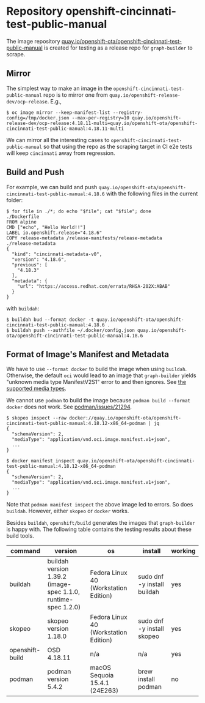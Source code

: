 # Repository openshift-cincinnati-test-public-manual

The image repository [quay.io/openshift-ota/openshift-cincinnati-test-public-manual](https://quay.io/repository/openshift-ota/openshift-cincinnati-test-public-manual?tab=tags) is created for testing as
a release repo for `graph-builder` to scrape. 

## Mirror

The simplest way to make an image in the `openshift-cincinnati-test-public-manual` repo is to mirror one from `quay.io/openshift-release-dev/ocp-release`. E.g.,

```console
$ oc image mirror --keep-manifest-list --registry-config=/tmp/docker.json --max-per-registry=10 quay.io/openshift-release-dev/ocp-release:4.18.11-multi=quay.io/openshift-ota/openshift-cincinnati-test-public-manual:4.18.11-multi
```

We can mirror all the interesting cases to `openshift-cincinnati-test-public-manual` so that using the repo as the scraping target in CI e2e tests will keep `cincinnati` away from regression.

## Build and Push

For example, we can build and push `quay.io/openshift-ota/openshift-cincinnati-test-public-manual:4.18.6` with the following files in the current folder:

```console
$ for file in ./*; do echo "$file"; cat "$file"; done
./Dockerfile
FROM alpine
CMD ["echo", "Hello World!!"]
LABEL io.openshift.release="4.18.6"
COPY release-metadata /release-manifests/release-metadata
./release-metadata
{
  "kind": "cincinnati-metadata-v0",
  "version": "4.18.6",
  "previous": [
    "4.18.3"
  ],
  "metadata": {
    "url": "https://access.redhat.com/errata/RHSA-202X:ABAB"
  }
}
```

with `buildah`:

```console
$ buildah bud --format docker -t quay.io/openshift-ota/openshift-cincinnati-test-public-manual:4.18.6 .
$ buildah push --authfile ~/.docker/config.json quay.io/openshift-ota/openshift-cincinnati-test-public-manual:4.18.6
```


## Format of Image's Manifest and Metadata

We have to use `--format docker` to build the image when using `buildah`. Otherwise, the default `oci` would lead to an image that `graph-builder` yields "unknown media type ManifestV2S1" error to and then ignores. See [the supported media types](https://github.com/camallo/dkregistry-rs/blob/3e242ee9e39646da6ff4a886e080085cc1810d37/src/v2/manifest/mod.rs#L74-L96).

We cannot use `podman` to build the image because `podman build --format docker` does not work. See [podman/issues/21294](https://github.com/containers/podman/issues/21294).

```console
$ skopeo inspect --raw docker://quay.io/openshift-ota/openshift-cincinnati-test-public-manual:4.18.12-x86_64-podman | jq
{
  "schemaVersion": 2,
  "mediaType": "application/vnd.oci.image.manifest.v1+json",
  ...
}

$ docker manifest inspect quay.io/openshift-ota/openshift-cincinnati-test-public-manual:4.18.12-x86_64-podman
{
  "schemaVersion": 2,
  "mediaType": "application/vnd.oci.image.manifest.v1+json",
  ...
}
```

Note that `podman manifest inspect` the above image led to errors. So does `buildah`. However, either `skopeo` or `docker` works.

Besides `buildah`, `openshift/build` generates the images that `graph-builder` is happy with. The following table contains the testing results about these build tools.

| command         | version                                                       | os                                    | install                     | working |
|-----------------|---------------------------------------------------------------|---------------------------------------|-----------------------------|---------|
| buildah         | buildah version 1.39.2 (image-spec 1.1.0, runtime-spec 1.2.0) | Fedora Linux 40 (Workstation Edition) | sudo dnf -y install buildah | yes     |
| skopeo          | skopeo version 1.18.0                                         | Fedora Linux 40 (Workstation Edition) | sudo dnf -y install skopeo  | yes     |
| openshift-build | OSD 4.18.11                                                   | n/a                                   | n/a                         | yes     |
| podman          | podman version 5.4.2                                          | macOS Sequoia 15.4.1 (24E263)         | brew  install podman        | no      |
